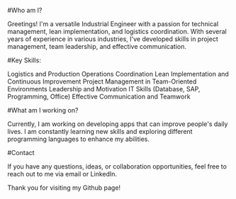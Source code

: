 

#Who am I?

Greetings! I'm a versatile Industrial Engineer with a passion for technical management, lean implementation, and logistics coordination. With several years of experience in various industries, I've developed skills in project management, team leadership, and effective communication.

#Key Skills:

Logistics and Production Operations Coordination
Lean Implementation and Continuous Improvement
Project Management in Team-Oriented Environments
Leadership and Motivation
IT Skills (Database, SAP, Programming, Office)
Effective Communication and Teamwork

#What am I working on?

Currently, I am working on developing apps that can improve people's daily lives. I am constantly learning new skills and exploring different programming languages to enhance my abilities.

#Contact

If you have any questions, ideas, or collaboration opportunities, feel free to reach out to me via email or LinkedIn.

Thank you for visiting my Github page!
